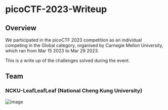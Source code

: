 # picoCTF-2023-Writeup

## Overview

We participated in the picoCTF 2023 competition as an individual competing in the Global category, organised by Carnegie Mellon University, which ran from Mar 15 2023 to Mar 29 2023.

This is a write up of the challenges solved during the event.

## Team

### NCKU-LeafLeafLeaf (National Cheng Kung University)

![image](https://user-images.githubusercontent.com/70793703/229209720-b9e226d7-0ec7-43f7-9dec-6a812bcf3c6f.png)



